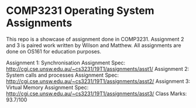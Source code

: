 # COMP3231 Operating System Assignments

This repo is a showcase of assignment done in COMP3231. 
Assignment 2 and 3 is paired work written by Wilson and Matthew.
All assignments are done on OS161 for education purposes. 


Assignment 1: Synchronisation
Assignment Spec: http://cgi.cse.unsw.edu.au/~cs3231/19T1/assignments/asst1/
Assignment 2: System calls and processes
Assignment Spec: http://cgi.cse.unsw.edu.au/~cs3231/19T1/assignments/asst2/
Assignment 3: Virtual Memory
Assignment Spec: http://cgi.cse.unsw.edu.au/~cs3231/19T1/assignments/asst3/
Class Marks: 93.7/100
